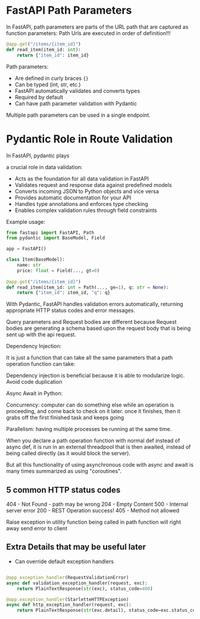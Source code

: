 # FastAPI Path Parameters

In FastAPI, path parameters are parts of the URL path that are captured as function parameters: Path Urls are executed in order of definition!!!

```python
@app.get("/items/{item_id}")
def read_item(item_id: int):
    return {"item_id": item_id}
```

Path parameters:
- Are defined in curly braces `{}`
- Can be typed (int, str, etc.)
- FastAPI automatically validates and converts types
- Required by default
- Can have path parameter validation with Pydantic

Multiple path parameters can be used in a single endpoint.

# Pydantic Role in Route Validation

In FastAPI, pydantic plays

a crucial role in data validation:

- Acts as the foundation for all data validation in FastAPI
- Validates request and response data against predefined models
- Converts incoming JSON to Python objects and vice versa
- Provides automatic documentation for your API
- Handles type annotations and enforces type checking
- Enables complex validation rules through field constraints

Example usage:

```python
from fastapi import FastAPI, Path
from pydantic import BaseModel, Field

app = FastAPI()

class Item(BaseModel):
    name: str
    price: float = Field(..., gt=0)
    
@app.get("/items/{item_id}")
def read_item(item_id: int = Path(..., ge=1), q: str = None):
    return {"item_id": item_id, "q": q}
```

With Pydantic, FastAPI handles validation errors automatically, returning appropriate HTTP status codes and error messages.

Query parameters and Request bodies are different because Request bodies are generating a schema based upon the request body
that is being sent up with the api request. 

Dependency Injection:

It is just a function that can take all the same parameters that a path operation function can take:

Dependency injection is beneficial because it is able to modularize logic. Avoid code duplication

Async Await in Python:

Concurrency: computer can do something else while an operation is proceeding, and come back to check on it later. once it finishes, then it grabs off the first finished task and keeps going

Parallelism: having multiple processes be running at the same time.

When you declare a path operation function with normal def instead of async def, it is run in an external threadpool that is then awaited, instead of being called directly (as it would block the server).

But all this functionality of using asynchronous code with async and await is many times summarized as using "coroutines". 

## 5 common HTTP status codes

404 - Not Found - path may be wrong
204 - Empty Content
500 - Internal server error
200 - REST Operation success!
405 - Method not allowed

Raise exception in utility function being called in path function will right away send error to client

## Extra Details that may be useful later

- Can override default exception handlers 

```python

@app_exception_handler(RequestValidationError)
async def validation_exception_handler(request, exc):
    return PlainTextResponse(str(exc), status_code=400)

@app.exception_handler(StarletteHTTPException)
async def http_exception_handler(request, exc):
    return PlainTextResponse(str(exc.detail), status_code=exc.status_code)        
```

